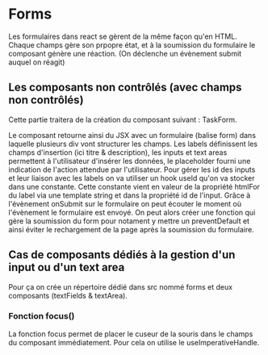 # Forms

Les formulaires dans react se gèrent de la même façon qu'en HTML.
Chaque champs gère son prpopre état, et à la soumission du formulaire le composant génère une réaction.
(On déclenche un évènement submit auquel on réagit)

## Les composants non contrôlés (avec champs non contrôlés)

Cette partie traitera de la création du composant suivant : TaskForm.

Le composant retourne ainsi du JSX avec un formulaire (balise form) dans laquelle plusieurs div vont structurer les champs.
Les labels définissent les champs d'insertion (ici titre & description), les inputs et text areas permettent à l'utilisateur d'insérer les données, le placeholder fourni une indication de l'action attendue par l'utilisateur.
Pour gérer les id des inputs et leur liaison avec les labels on va utiliser un hook useId qu'on va stocker dans une constante.
Cette constante vient en valeur de la propriété htmlFor du label via une template string et dans la propriété id de l'input.
Grâce à l'évènement onSubmit sur le formulaire on peut écouter le moment où l'évènement le formulaire est envoyé.
On peut alors créer une fonction qui gère la soumission du form pour notament y mettre un preventDefault et ainsi éviter le rechargement de la page après la soumission du formulaire.

## Cas de composants dédiés à la gestion d'un input ou d'un text area

Pour ça on crée un répertoire dédié dans src nommé forms et deux composants (textFields & textArea).

### Fonction focus()

La fonction focus permet de placer le cuseur de la souris dans le champs du composant immédiatement. Pour cela on utilise le useImperativeHandle.

